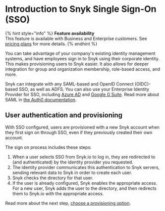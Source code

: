 # Introduction to Snyk Single Sign-On \(SSO\)

{% hint style="info" %}
**Feature availability**  
This feature is available with Business and Enterprise customers. See [pricing plans](https://snyk.io/plans/) for more details.
{% endhint %}

You can take advantage of your company's existing identity management systems, and have employees sign in to Snyk using their corporate identity. This makes provisioning users to Snyk easier. It also allows for deeper integration for group and organization membership, role-based access, and more.

Snyk can integrate with any SAML-based and OpenID Connect \(OIDC\)-based SSO, as well as ADFS. You can also use your Enterprise Identity Provider for SSO, including [Azure AD](https://docs.microsoft.com/en-us/azure/active-directory/fundamentals/active-directory-whatis) and [Google G Suite](https://community.snowflake.com/s/article/configuring-g-suite-as-an-identity-provider). Read more about SAML in [the Auth0 documentation](https://auth0.com/docs/protocols/saml).

## User authentication and provisioning

With SSO configured, users are provisioned with a new Snyk account when they first sign on through SSO, even if they previously created their own account.

The sign on process includes these steps:

1. When a user selects SSO from Snyk.io to log in, they are redirected to \(and authenticated\) by the identity provider you requested.
2. The identity provider communicates this authentication to Snyk servers, sending relevant data to Snyk in order to create each user.
3. Snyk checks the directory for that user.
4. If the user is already configured, Snyk enables the appropriate access. For a new user, Snyk adds the user to the directory, and then redirects them to Snyk.io with the appropriate access.

Read more about the next step, [choose a provisioning option](https://docs.snyk.io/user-and-group-management/setting-up-sso-for-authentication/choose-a-provisioning-option).


